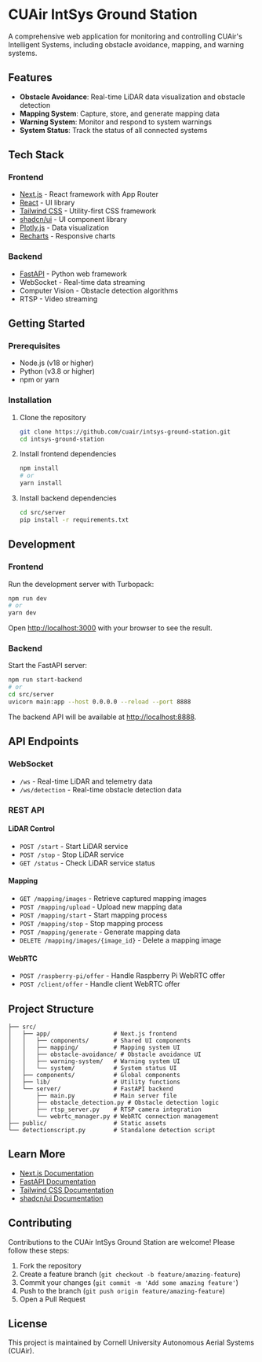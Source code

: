 # CUAir IntSys Ground Station

A comprehensive web application for monitoring and controlling CUAir's Intelligent Systems, including obstacle avoidance, mapping, and warning systems.

## Features

- **Obstacle Avoidance**: Real-time LiDAR data visualization and obstacle detection
- **Mapping System**: Capture, store, and generate mapping data
- **Warning System**: Monitor and respond to system warnings
- **System Status**: Track the status of all connected systems

## Tech Stack

### Frontend
- [Next.js](https://nextjs.org/) - React framework with App Router
- [React](https://react.dev/) - UI library
- [Tailwind CSS](https://tailwindcss.com/) - Utility-first CSS framework
- [shadcn/ui](https://ui.shadcn.com/) - UI component library
- [Plotly.js](https://plotly.com/javascript/) - Data visualization
- [Recharts](https://recharts.org/) - Responsive charts

### Backend
- [FastAPI](https://fastapi.tiangolo.com/) - Python web framework
- WebSocket - Real-time data streaming
- Computer Vision - Obstacle detection algorithms
- RTSP - Video streaming

## Getting Started

### Prerequisites

- Node.js (v18 or higher)
- Python (v3.8 or higher)
- npm or yarn

### Installation

1. Clone the repository
   ```bash
   git clone https://github.com/cuair/intsys-ground-station.git
   cd intsys-ground-station
   ```

2. Install frontend dependencies
   ```bash
   npm install
   # or
   yarn install
   ```

3. Install backend dependencies
   ```bash
   cd src/server
   pip install -r requirements.txt
   ```

## Development

### Frontend

Run the development server with Turbopack:

```bash
npm run dev
# or
yarn dev
```

Open [http://localhost:3000](http://localhost:3000) with your browser to see the result.

### Backend

Start the FastAPI server:

```bash
npm run start-backend
# or
cd src/server
uvicorn main:app --host 0.0.0.0 --reload --port 8888
```

The backend API will be available at [http://localhost:8888](http://localhost:8888).

## API Endpoints

### WebSocket

- `/ws` - Real-time LiDAR and telemetry data
- `/ws/detection` - Real-time obstacle detection data

### REST API

#### LiDAR Control
- `POST /start` - Start LiDAR service
- `POST /stop` - Stop LiDAR service
- `GET /status` - Check LiDAR service status

#### Mapping
- `GET /mapping/images` - Retrieve captured mapping images
- `POST /mapping/upload` - Upload new mapping data
- `POST /mapping/start` - Start mapping process
- `POST /mapping/stop` - Stop mapping process
- `POST /mapping/generate` - Generate mapping data
- `DELETE /mapping/images/{image_id}` - Delete a mapping image

#### WebRTC
- `POST /raspberry-pi/offer` - Handle Raspberry Pi WebRTC offer
- `POST /client/offer` - Handle client WebRTC offer

## Project Structure

```
├── src/
│   ├── app/                  # Next.js frontend
│   │   ├── components/       # Shared UI components
│   │   ├── mapping/          # Mapping system UI
│   │   ├── obstacle-avoidance/ # Obstacle avoidance UI
│   │   ├── warning-system/   # Warning system UI
│   │   └── system/           # System status UI
│   ├── components/           # Global components
│   ├── lib/                  # Utility functions
│   └── server/               # FastAPI backend
│       ├── main.py           # Main server file
│       ├── obstacle_detection.py # Obstacle detection logic
│       ├── rtsp_server.py    # RTSP camera integration
│       └── webrtc_manager.py # WebRTC connection management
├── public/                   # Static assets
└── detectionscript.py        # Standalone detection script
```

## Learn More

- [Next.js Documentation](https://nextjs.org/docs)
- [FastAPI Documentation](https://fastapi.tiangolo.com/)
- [Tailwind CSS Documentation](https://tailwindcss.com/docs)
- [shadcn/ui Documentation](https://ui.shadcn.com/)

## Contributing

Contributions to the CUAir IntSys Ground Station are welcome! Please follow these steps:

1. Fork the repository
2. Create a feature branch (`git checkout -b feature/amazing-feature`)
3. Commit your changes (`git commit -m 'Add some amazing feature'`)
4. Push to the branch (`git push origin feature/amazing-feature`)
5. Open a Pull Request

## License

This project is maintained by Cornell University Autonomous Aerial Systems (CUAir).
